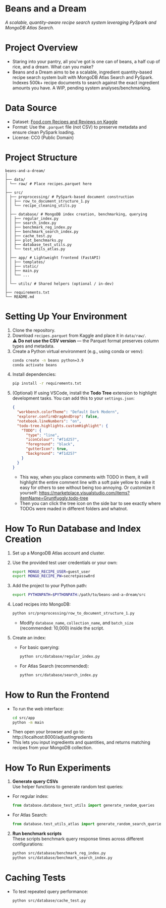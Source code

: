 # Beans and a Dream
 *A scalable, quantity-aware recipe search system leveraging PySpark and MongoDB Atlas Search.*

# Project Overview
- Staring into your pantry, all you've got is one can of beans, a half cup of rice, and a dream. What can you make? 
- Beans and a Dream aims to be a scalable, ingredient quantity-based recipe search system built with MongoDB Atlas Search and PySpark. Indexes 500k+ recipe documents to search against the exact ingredient amounts you have. A WIP, pending system analyses/benchmarking.

# Data Source
- Dataset: [Food.com Recipes and Reviews on Kaggle](https://www.kaggle.com/datasets/irkaal/foodcom-recipes-and-reviews/data)  
- Format: Use the `.parquet` file (not CSV) to preserve metadata and ensure clean PySpark loading.
- License: CC0 (Public Domain)

# Project Structure

    beans-and-a-dream/
    │
    ├── data/
    │ └── raw/ # Place recipes.parquet here
    │
    ├── src/
    │ ├── preprocessing/ # PySpark-based document construction
    │ │ ├── row_to_document_structure_1.py
    │ │ └── recipe_cleaning_utils.py
    │ │
    │ ├── database/ # MongoDB index creation, benchmarking, querying
    │ │ ├── regular_index.py
    │ │ ├── search_index.py
    │ │ ├── benchmark_reg_index.py
    │ │ ├── benchmark_search_index.py
    │ │ ├── cache_test.py
    │ │ ├── plot_benchmarks.py
    │ │ ├── database_test_utils.py
    │ │ └── test_utils_atlas.py
    │ │
    │ ├── app/ # Lightweight frontend (FastAPI)
    │ │ ├── templates/
    │ │ ├── static/
    │ │ ├── main.py
    │ │ └── ...
    │ │
    │ └── utils/ # Shared helpers (optional / in-dev)
    │
    ├── requirements.txt
    └── README.md

    
# Setting Up Your Environment

1. Clone the repository.
2. Download `recipes.parquet` from Kaggle and place it in `data/raw/`.  
   ⚠️ **Do not use the CSV version** — the Parquet format preserves column types and metadata.
3. Create a Python virtual environment (e.g., using conda or venv):
    ```bash
    conda create -n beans python=3.9
    conda activate beans
    ```
4. Install dependencies:
    ```bash
    pip install -r requirements.txt
    ```
5. (Optional) If using VSCode, install the **Todo Tree** extension to highlight development tasks. You can add this to your `settings.json`:
    ```json
    {
      "workbench.colorTheme": "Default Dark Modern",
      "explorer.confirmDragAndDrop": false,
      "notebook.lineNumbers": "on",
      "todo-tree.highlights.customHighlight": {
        "TODO": {
          "type": "line",
          "iconColour": "#f1d257",
          "foreground": "black",
          "gutterIcon": true,
          "background": "#f1d257"
        }
      }
    }
    ```
    - This way, when you place comments with TODO in them, it will highlight the entire comment line with a soft pale yellow to make it easy for others to see without being too annoying. Or customize it yourself: https://marketplace.visualstudio.com/items?itemName=Gruntfuggly.todo-tree
    - Then you can click the tree icon on the side bar to see exactly where TODOs were maded in different folders and whatnot.

# How To Run Database and Index Creation

1. Set up a MongoDB Atlas account and cluster.
2. Use the provided test user credentials or your own:
    ```bash
    export MONGO_RECIPE_USER=guest_user
    export MONGO_RECIPE_PW=secretpassw0rd
    ```
3. Add the project to your Python path:
    ```bash
    export PYTHONPATH=$PYTHONPATH:/path/to/beans-and-a-dream/src
    ```
4. Load recipes into MongoDB:
    ```bash
    python src/preprocessing/row_to_document_structure_1.py
    ```
    - Modify `database_name`, `collection_name`, and `batch_size` (recommended: 10,000) inside the script.

5. Create an index:
    - For basic querying:
        ```bash
        python src/database/regular_index.py
        ```
    - For Atlas Search (recommended):
        ```bash
        python src/database/search_index.py
        ```

# How to Run the Frontend
- To run the web interface:
    ```bash
    cd src/app
    python -m main
    ```
- Then open your browser and go to: http://localhost:8000/adjustIngredients
- This lets you input ingredients and quantities, and returns matching recipes from your MongoDB collection.

# How To Run Experiments
1. **Generate query CSVs**  
Use helper functions to generate random test queries:
- For regular index:
     ```python
     from database.database_test_utils import generate_random_queries
     ```
- For Atlas Search:
     ```python
     from database.test_utils_atlas import generate_random_search_queries
     ```

2. **Run benchmark scripts**  
   These scripts benchmark query response times across different configurations:
   ```bash
   python src/database/benchmark_reg_index.py
   python src/database/benchmark_search_index.py
   ```

# Caching Tests
- To test repeated query performance:
    ```bash
    python src/database/cache_test.py
    ```
